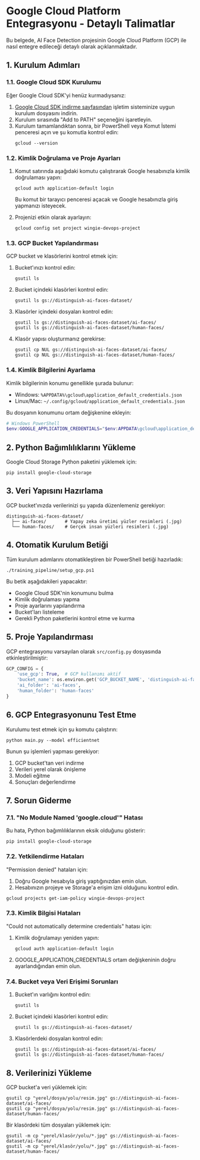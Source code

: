 # Google Cloud Platform Entegrasyonu - Detaylı Talimatlar

Bu belgede, AI Face Detection projesinin Google Cloud Platform (GCP) ile nasıl entegre edileceği detaylı olarak açıklanmaktadır.

## 1. Kurulum Adımları

### 1.1. Google Cloud SDK Kurulumu

Eğer Google Cloud SDK'yi henüz kurmadıysanız:

1. [Google Cloud SDK indirme sayfasından](https://cloud.google.com/sdk/docs/install) işletim sisteminize uygun kurulum dosyasını indirin.
2. Kurulum sırasında "Add to PATH" seçeneğini işaretleyin.
3. Kurulum tamamlandıktan sonra, bir PowerShell veya Komut İstemi penceresi açın ve şu komutla kontrol edin:
   ```
   gcloud --version
   ```

### 1.2. Kimlik Doğrulama ve Proje Ayarları

1. Komut satırında aşağıdaki komutu çalıştırarak Google hesabınızla kimlik doğrulaması yapın:

   ```
   gcloud auth application-default login
   ```

   Bu komut bir tarayıcı penceresi açacak ve Google hesabınızla giriş yapmanızı isteyecek.

2. Projenizi etkin olarak ayarlayın:
   ```
   gcloud config set project wingie-devops-project
   ```

### 1.3. GCP Bucket Yapılandırması

GCP bucket ve klasörlerini kontrol etmek için:

1. Bucket'ınızı kontrol edin:

   ```
   gsutil ls
   ```

2. Bucket içindeki klasörleri kontrol edin:

   ```
   gsutil ls gs://distinguish-ai-faces-dataset/
   ```

3. Klasörler içindeki dosyaları kontrol edin:

   ```
   gsutil ls gs://distinguish-ai-faces-dataset/ai-faces/
   gsutil ls gs://distinguish-ai-faces-dataset/human-faces/
   ```

4. Klasör yapısı oluşturmanız gerekirse:
   ```
   gsutil cp NUL gs://distinguish-ai-faces-dataset/ai-faces/
   gsutil cp NUL gs://distinguish-ai-faces-dataset/human-faces/
   ```

### 1.4. Kimlik Bilgilerini Ayarlama

Kimlik bilgilerinin konumu genellikle şurada bulunur:

- Windows: `%APPDATA%\gcloud\application_default_credentials.json`
- Linux/Mac: `~/.config/gcloud/application_default_credentials.json`

Bu dosyanın konumunu ortam değişkenine ekleyin:

```powershell
# Windows PowerShell
$env:GOOGLE_APPLICATION_CREDENTIALS="$env:APPDATA\gcloud\application_default_credentials.json"
```

## 2. Python Bağımlılıklarını Yükleme

Google Cloud Storage Python paketini yüklemek için:

```
pip install google-cloud-storage
```

## 3. Veri Yapısını Hazırlama

GCP bucket'ınızda verilerinizi şu yapıda düzenlemeniz gerekiyor:

```
distinguish-ai-faces-dataset/
  ├── ai-faces/       # Yapay zeka üretimi yüzler resimleri (.jpg)
  └── human-faces/    # Gerçek insan yüzleri resimleri (.jpg)
```

## 4. Otomatik Kurulum Betiği

Tüm kurulum adımlarını otomatikleştiren bir PowerShell betiği hazırladık:

```
./training_pipeline/setup_gcp.ps1
```

Bu betik aşağıdakileri yapacaktır:

- Google Cloud SDK'nin konumunu bulma
- Kimlik doğrulaması yapma
- Proje ayarlarını yapılandırma
- Bucket'ları listeleme
- Gerekli Python paketlerini kontrol etme ve kurma

## 5. Proje Yapılandırması

GCP entegrasyonu varsayılan olarak `src/config.py` dosyasında etkinleştirilmiştir:

```python
GCP_CONFIG = {
    'use_gcp': True,  # GCP kullanımı aktif
    'bucket_name': os.environ.get('GCP_BUCKET_NAME', 'distinguish-ai-faces-dataset'),
    'ai_folder': 'ai-faces',
    'human_folder': 'human-faces'
}
```

## 6. GCP Entegrasyonunu Test Etme

Kurulumu test etmek için şu komutu çalıştırın:

```
python main.py --model efficientnet
```

Bunun şu işlemleri yapması gerekiyor:

1. GCP bucket'tan veri indirme
2. Verileri yerel olarak önişleme
3. Modeli eğitme
4. Sonuçları değerlendirme

## 7. Sorun Giderme

### 7.1. "No Module Named 'google.cloud'" Hatası

Bu hata, Python bağımlılıklarının eksik olduğunu gösterir:

```
pip install google-cloud-storage
```

### 7.2. Yetkilendirme Hataları

"Permission denied" hataları için:

1. Doğru Google hesabıyla giriş yaptığınızdan emin olun.
2. Hesabınızın projeye ve Storage'a erişim izni olduğunu kontrol edin.

```
gcloud projects get-iam-policy wingie-devops-project
```

### 7.3. Kimlik Bilgisi Hataları

"Could not automatically determine credentials" hatası için:

1. Kimlik doğrulamayı yeniden yapın:
   ```
   gcloud auth application-default login
   ```
2. GOOGLE_APPLICATION_CREDENTIALS ortam değişkeninin doğru ayarlandığından emin olun.

### 7.4. Bucket veya Veri Erişimi Sorunları

1. Bucket'ın varlığını kontrol edin:
   ```
   gsutil ls
   ```
2. Bucket içindeki klasörleri kontrol edin:
   ```
   gsutil ls gs://distinguish-ai-faces-dataset/
   ```
3. Klasörlerdeki dosyaları kontrol edin:
   ```
   gsutil ls gs://distinguish-ai-faces-dataset/ai-faces/
   gsutil ls gs://distinguish-ai-faces-dataset/human-faces/
   ```

## 8. Verilerinizi Yükleme

GCP bucket'a veri yüklemek için:

```
gsutil cp "yerel/dosya/yolu/resim.jpg" gs://distinguish-ai-faces-dataset/ai-faces/
gsutil cp "yerel/dosya/yolu/resim.jpg" gs://distinguish-ai-faces-dataset/human-faces/
```

Bir klasördeki tüm dosyaları yüklemek için:

```
gsutil -m cp "yerel/klasör/yolu/*.jpg" gs://distinguish-ai-faces-dataset/ai-faces/
gsutil -m cp "yerel/klasör/yolu/*.jpg" gs://distinguish-ai-faces-dataset/human-faces/
```
